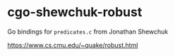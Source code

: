 # cgo-shewchuk-robust

Go bindings for `predicates.c` from Jonathan Shewchuk

<https://www.cs.cmu.edu/~quake/robust.html>

